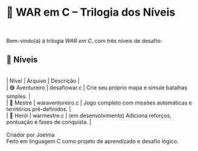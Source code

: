 # 🎯 WAR em C – Trilogia dos Níveis
<br>

Bem-vindo(a) à trilogia *WAR em C*, com três níveis de desafio:
<br>
## 🧩 Níveis
<br>
| Nível | Arquivo | Descrição |
<br>
| 🟢 Aventureiro | desafiowar.c | Crie seu próprio mapa e simule batalhas simples. |
<br>
| 🔵 Mestre | waraventureiro.c | Jogo completo com missões automáticas e territórios pré-definidos. |
<br>
| 🔴 Herói | warmestre.c | (em desenvolvimento) Adiciona reforços, pontuação e fases de conquista. |
<br>
<br>
Criador por Joelma
<br>
Feito em linguagem C como projeto de aprendizado e desafio lógico.

